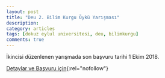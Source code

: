 ```yaml
---
layout: post
title: "Deu 2. Bilim Kurgu Öykü Yarışması"
description: 
category: articles
tags: [dokuz eylul universitesi, deu, bilimkurgu]
comments: true
---
```


İkincisi düzenlenen yarışmada son başvuru tarihi 1 Ekim 2018.

[Detaylar ve Başvuru için](http://tip.deu.edu.tr/duyurular/2-bilim-kurgu-oyku-yarismasi/){:rel="nofollow"}